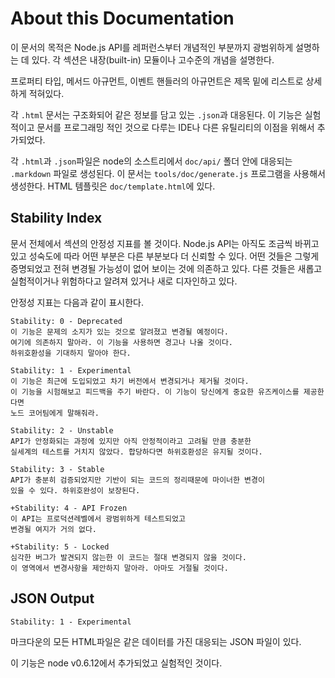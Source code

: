 # About this Documentation

<!-- type=misc -->

이 문서의 목적은 Node.js API를 레퍼런스부터 개념적인 부분까지 광범위하게 설명하는
데 있다. 각 섹션은 내장(built-in) 모듈이나 고수준의 개념을 설명한다.

프로퍼티 타입, 메서드 아규먼트, 이벤트 핸들러의 아규먼트은 제목 밑에 리스트로 상세하게
적혀있다.

각 `.html` 문서는 구조화되어 같은 정보를 담고 있는 `.json`과 대응된다. 이 기능은
실험적이고 문서를 프로그래밍 적인 것으로 다루는 IDE나 다른 유틸리티의 이점을 위해서
추가되었다.

각 `.html`과 `.json`파일은 node의 소스트리에서 `doc/api/` 폴더 안에
대응되는 `.markdown` 파일로 생성된다. 이 문서는 `tools/doc/generate.js`
프로그램을 사용해서 생성한다. HTML 템플릿은 `doc/template.html`에 있다.

## Stability Index

<!--type=misc-->

문서 전체에서 섹션의 안정성 지표를 볼 것이다. Node.js API는 아직도 조금씩 바뀌고
있고 성숙도에 따라 어떤 부분은 다른 부분보다 더 신뢰할 수 있다. 어떤 것들은 그렇게
증명되었고 전혀 변경될 가능성이 없어 보이는 것에 의존하고 있다. 다른 것들은 새롭고
실험적이거나 위험하다고 알려져 있거나 새로 디자인하고 있다.

안정성 지표는 다음과 같이 표시한다.

```
Stability: 0 - Deprecated
이 기능은 문제의 소지가 있는 것으로 알려졌고 변경될 예정이다.
여기에 의존하지 말아라. 이 기능을 사용하면 경고나 나올 것이다.
하위호환성을 기대하지 말아야 한다.
```

```
Stability: 1 - Experimental
이 기능은 최근에 도입되었고 차기 버전에서 변경되거나 제거될 것이다.
이 기능을 시험해보고 피드백을 주기 바란다. 이 기능이 당신에게 중요한 유즈케이스를 제공한다면
노드 코어팀에게 말해줘라.
```

```
Stability: 2 - Unstable
API가 안정화되는 과정에 있지만 아직 안정적이라고 고려될 만큼 충분한
실세계의 테스트를 거치지 않았다. 합당하다면 하위호환성은 유지될 것이다.
```

```
Stability: 3 - Stable
API가 충분히 검증되었지만 기반이 되는 코드의 정리때문에 마이너한 변경이
있을 수 있다. 하위호완성이 보장된다.
```

```
+Stability: 4 - API Frozen
이 API는 프로덕션레벨에서 광범위하게 테스트되었고
변경될 여지가 거의 없다.
```

```
+Stability: 5 - Locked
심각한 버그가 발견되지 않는한 이 코드는 절대 변경되지 않을 것이다.
이 영역에서 변경사항을 제안하지 말아라. 아마도 거절될 것이다.
```

## JSON Output

    Stability: 1 - Experimental

마크다운의 모든 HTML파일은 같은 데이터를 가진 대응되는 JSON 파일이 있다.

이 기능은 node v0.6.12에서 추가되었고 실험적인 것이다.
